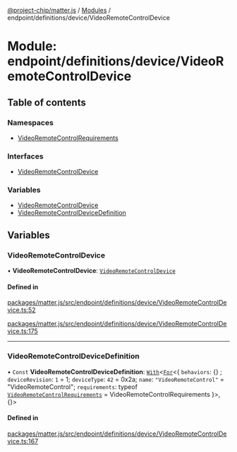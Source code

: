 [@project-chip/matter.js](../README.md) / [Modules](../modules.md) / endpoint/definitions/device/VideoRemoteControlDevice

# Module: endpoint/definitions/device/VideoRemoteControlDevice

## Table of contents

### Namespaces

- [VideoRemoteControlRequirements](endpoint_definitions_device_VideoRemoteControlDevice.VideoRemoteControlRequirements.md)

### Interfaces

- [VideoRemoteControlDevice](../interfaces/endpoint_definitions_device_VideoRemoteControlDevice.VideoRemoteControlDevice.md)

### Variables

- [VideoRemoteControlDevice](endpoint_definitions_device_VideoRemoteControlDevice.md#videoremotecontroldevice)
- [VideoRemoteControlDeviceDefinition](endpoint_definitions_device_VideoRemoteControlDevice.md#videoremotecontroldevicedefinition)

## Variables

### VideoRemoteControlDevice

• **VideoRemoteControlDevice**: [`VideoRemoteControlDevice`](../interfaces/endpoint_definitions_device_VideoRemoteControlDevice.VideoRemoteControlDevice.md)

#### Defined in

[packages/matter.js/src/endpoint/definitions/device/VideoRemoteControlDevice.ts:52](https://github.com/project-chip/matter.js/blob/c0d55745d5279e16fdfaa7d2c564daa31e19c627/packages/matter.js/src/endpoint/definitions/device/VideoRemoteControlDevice.ts#L52)

[packages/matter.js/src/endpoint/definitions/device/VideoRemoteControlDevice.ts:175](https://github.com/project-chip/matter.js/blob/c0d55745d5279e16fdfaa7d2c564daa31e19c627/packages/matter.js/src/endpoint/definitions/device/VideoRemoteControlDevice.ts#L175)

___

### VideoRemoteControlDeviceDefinition

• `Const` **VideoRemoteControlDeviceDefinition**: [`With`](node_export._internal_.md#with)\<[`For`](behavior_cluster_export._internal_.EndpointType.md#for)\<\{ `behaviors`: {} ; `deviceRevision`: ``1`` = 1; `deviceType`: ``42`` = 0x2a; `name`: ``"VideoRemoteControl"`` = "VideoRemoteControl"; `requirements`: typeof [`VideoRemoteControlRequirements`](endpoint_definitions_device_VideoRemoteControlDevice.VideoRemoteControlRequirements.md) = VideoRemoteControlRequirements }\>, {}\>

#### Defined in

[packages/matter.js/src/endpoint/definitions/device/VideoRemoteControlDevice.ts:167](https://github.com/project-chip/matter.js/blob/c0d55745d5279e16fdfaa7d2c564daa31e19c627/packages/matter.js/src/endpoint/definitions/device/VideoRemoteControlDevice.ts#L167)
